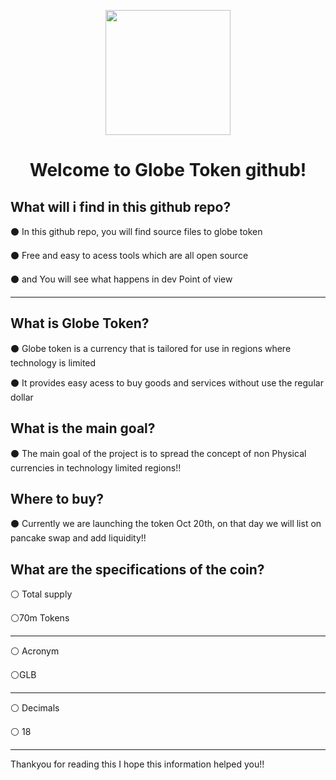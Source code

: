 <p align="center">
  <img width="200" src="https://github.com/Treyyyy0338/Globe-Token-Source-Files/blob/main/Images/Untitled44_20211016140431.png">
</p>

<h1 align="center">Welcome to Globe Token github!</h1>

What will i find in this github repo?
---------------------------------
⚫ In this github repo, you will find source files to globe token

⚫ Free and easy to acess tools which are all open source

⚫ and You will see what happens in dev Point of view
 
 -----------------------------------------------------------
 
 
 What is Globe Token?
-------------------

⚫ Globe token is  a currency that is tailored for use in regions where technology is limited


⚫ It provides easy acess to buy goods and services without use the regular dollar

 
 
 
 
 What is the main goal?
-------------------

⚫ The main goal of the project is to spread the concept of non Physical currencies in technology limited regions!!


Where to buy? 
-------------------

⚫ Currently we are launching the token Oct 20th, on that day we will list on pancake swap and add liquidity!!



What are the specifications of the coin?
----------------------------------------

⚪ Total supply 
   
⚪70m Tokens

-----------------

⚪ Acronym 

⚪GLB 

-----------------


⚪ Decimals

⚪ 18

-------------------

Thankyou for reading this  I hope this information helped you!!




